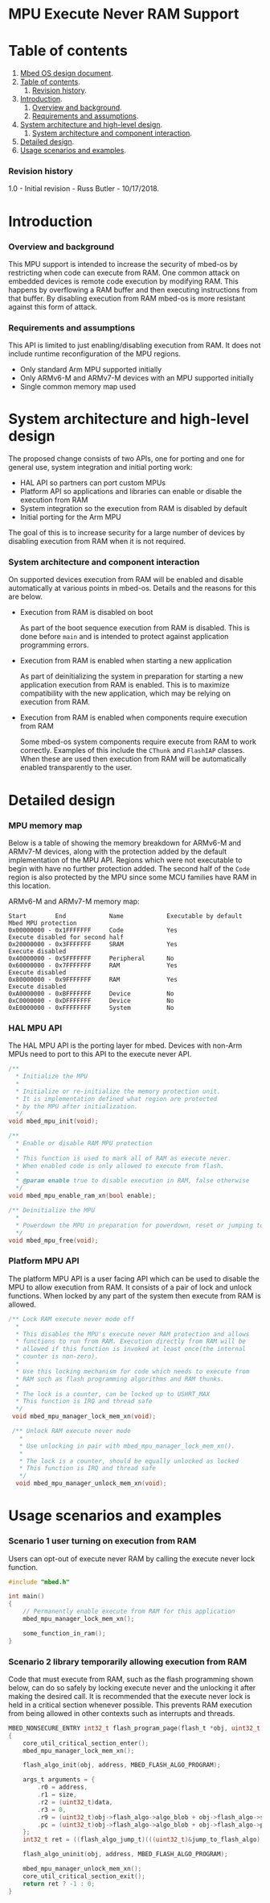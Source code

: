# MPU Execute Never RAM Support

# Table of contents

1. [Mbed OS design document](#mbed-os-design-document).
1. [Table of contents](#table-of-contents).
    1. [Revision history](#revision-history).
1. [Introduction](#introduction).
    1. [Overview and background](#overview-and-background).
    1. [Requirements and assumptions](#requirements-and-assumptions).
1. [System architecture and high-level design](#system-architecture-and-high-level-design).
    1. [System architecture and component interaction](#system-architecture-and-component-interaction).
1. [Detailed design](#detailed-design).
1. [Usage scenarios and examples](#usage-scenarios-and-examples).

### Revision history

1.0 - Initial revision - Russ Butler - 10/17/2018.

# Introduction

### Overview and background

This MPU support is intended to increase the security of mbed-os by restricting when code can execute from RAM. One common attack on embedded devices is remote code execution by modifying RAM. This happens by overflowing a RAM buffer and then executing instructions from that buffer. By disabling execution from RAM mbed-os is more resistant against this form of attack.

### Requirements and assumptions

This API is limited to just enabling/disabling execution from RAM. It does not include runtime reconfiguration of the MPU regions.
- Only standard Arm MPU supported initially
- Only ARMv6-M and ARMv7-M devices with an MPU supported initially
- Single common memory map used

# System architecture and high-level design

The proposed change consists of two APIs, one for porting and one for general use, system integration and initial porting work:

 - HAL API so partners can port custom MPUs
 - Platform API so applications and libraries can enable or disable the execution from RAM
 - System integration so the execution from RAM is disabled by default
 - Initial porting for the Arm MPU

The goal of this is to increase security for a large number of devices by disabling execution from RAM when it is not required.

### System architecture and component interaction

On supported devices execution from RAM will be enabled and disable automatically at various points in mbed-os. Details and the reasons for this are below.

- Execution from RAM is disabled on boot

    As part of the boot sequence execution from RAM is disabled. This is done before `main` and is intended to protect against application programming errors.

- Execution from RAM is enabled when starting a new application

    As part of deinitializing the system in preparation for starting a new application execution from RAM is enabled. This is to maximize compatibility with the new application, which may be relying on execution from RAM.


- Execution from RAM is enabled when components require execution from RAM

    Some mbed-os system components require execute from RAM to work correctly. Examples of this include the `CThunk` and `FlashIAP` classes. When these are used then execution from RAM will be automatically enabled transparently to the user.

# Detailed design

### MPU memory map

Below is a table of showing the memory breakdown for ARMv6-M and ARMv7-M devices, along with the protection added by the default implementation of the MPU API. Regions which were not executable to begin with have no further protection added. The second half of the `Code` region is also protected by the MPU since some MCU families have RAM in this location.

ARMv6-M and ARMv7-M memory map:
```
Start        End            Name            Executable by default        Mbed MPU protection
0x00000000 - 0x1FFFFFFF     Code            Yes                          Execute disabled for second half
0x20000000 - 0x3FFFFFFF     SRAM            Yes                          Execute disabled
0x40000000 - 0x5FFFFFFF     Peripheral      No
0x60000000 - 0x7FFFFFFF     RAM             Yes                          Execute disabled
0x80000000 - 0x9FFFFFFF     RAM             Yes                          Execute disabled
0xA0000000 - 0xBFFFFFFF     Device          No
0xC0000000 - 0xDFFFFFFF     Device          No
0xE0000000 - 0xFFFFFFFF     System          No
```

### HAL MPU API

The HAL MPU API is the porting layer for mbed. Devices with non-Arm MPUs need to port to this API to the execute never API.

```C
/**
  * Initialize the MPU
  *
  * Initialize or re-initialize the memory protection unit.
  * It is implementation defined what region are protected
  * by the MPU after initialization.
  */
void mbed_mpu_init(void);

/**
  * Enable or disable RAM MPU protection
  *
  * This function is used to mark all of RAM as execute never.
  * When enabled code is only allowed to execute from flash.
  *
  * @param enable true to disable execution in RAM, false otherwise
  */
void mbed_mpu_enable_ram_xn(bool enable);

/** Deinitialize the MPU
  *
  * Powerdown the MPU in preparation for powerdown, reset or jumping to another application.
  */
void mbed_mpu_free(void);
```

### Platform MPU API

 The platform MPU API is a user facing API which can be used to disable the MPU to allow execution from RAM. It consists of a pair of lock and unlock functions. When locked by any part of the system then execute from RAM is allowed.

```C
/** Lock RAM execute never mode off
  *
  * This disables the MPU's execute never RAM protection and allows
  * functions to run from RAM. Execution directly from RAM will be
  * allowed if this function is invoked at least once(the internal
  * counter is non-zero).
  *
  * Use this locking mechanism for code which needs to execute from
  * RAM such as flash programming algorithms and RAM thunks.
  *
  * The lock is a counter, can be locked up to USHRT_MAX
  * This function is IRQ and thread safe
  */
 void mbed_mpu_manager_lock_mem_xn(void);

 /** Unlock RAM execute never mode
   *
   * Use unlocking in pair with mbed_mpu_manager_lock_mem_xn().
   *
   * The lock is a counter, should be equally unlocked as locked
   * This function is IRQ and thread safe
   */
  void mbed_mpu_manager_unlock_mem_xn(void);
```

# Usage scenarios and examples

### Scenario 1 user turning on execution from RAM

Users can opt-out of execute never RAM by calling the execute never lock function.

```C
#include "mbed.h"

int main()
{
    // Permanently enable execute from RAM for this application
    mbed_mpu_manager_lock_mem_xn();

    some_function_in_ram();
}
```

### Scenario 2 library temporarily allowing execution from RAM

Code that must execute from RAM, such as the flash programming shown below, can do so safely by locking execute never and the unlocking it after making the desired call. It is recommended that the execute never lock is held in a critical section whenever possible. This prevents RAM execution from being allowed in other contexts such as interrupts and threads.

```C
MBED_NONSECURE_ENTRY int32_t flash_program_page(flash_t *obj, uint32_t address, const uint8_t *data, uint32_t size)
{
    core_util_critical_section_enter();
    mbed_mpu_manager_lock_mem_xn();

    flash_algo_init(obj, address, MBED_FLASH_ALGO_PROGRAM);

    args_t arguments = {
        .r0 = address,
        .r1 = size,
        .r2 = (uint32_t)data,
        .r3 = 0,
        .r9 = (uint32_t)obj->flash_algo->algo_blob + obj->flash_algo->static_base,
        .pc = (uint32_t)obj->flash_algo->algo_blob + obj->flash_algo->program_page
    };
    int32_t ret = ((flash_algo_jump_t)(((uint32_t)&jump_to_flash_algo) | 1))(&arguments);

    flash_algo_uninit(obj, address, MBED_FLASH_ALGO_PROGRAM);

    mbed_mpu_manager_unlock_mem_xn();
    core_util_critical_section_exit();
    return ret ? -1 : 0;
}
```
